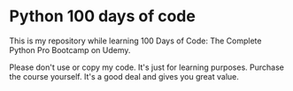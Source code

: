 # Python 100 days of code

This is my repository while learning 100 Days of Code: The Complete Python Pro Bootcamp on Udemy.

Please don't use or copy my code. It's just for learning purposes. Purchase the course yourself. It's a good deal and gives you great value.        